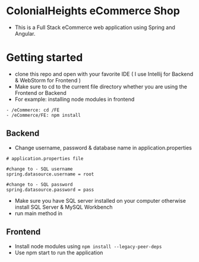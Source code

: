 # ColonialHeights eCommerce Shop
- This is a Full Stack eCommerce web application using Spring and Angular.

# Getting started
- clone this repo and open with your favorite IDE ( I use Intellij for Backend & WebStorm for Frontend )
- Make sure to cd to the current file directory whether you are using the Frontend or Backend 
- For example: installing node modules in frontend

```
- /eCommerce: cd /FE
- /eCommerce/FE: npm install

```

## Backend ##
- Change username, password & database name in application.properties 

```
# application.properties file 

#change to - SQL username
spring.datasource.username = root

#change to - SQL password
spring.datasource.password = pass
```

- Make sure you have SQL server installed on your computer otherwise install SQL Server & MySQL Workbench
- run main method in 

## Frontend ##
- Install node modules using `npm install --legacy-peer-deps`
- Use npm start to run the application 
